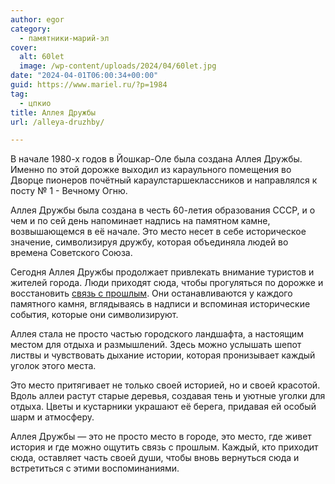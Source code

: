 ```yaml
---
author: egor
category:
  - памятники-марий-эл
cover:
  alt: 60let
  image: /wp-content/uploads/2024/04/60let.jpg
date: "2024-04-01T06:00:34+00:00"
guid: https://www.mariel.ru/?p=1984
tag:
  - цпкио
title: Аллея Дружбы
url: /alleya-druzhby/

---
```

В начале 1980-х годов в Йошкар-Оле была создана Аллея Дружбы.  Именно по этой дорожке выходил из караульного помещения во Дворце пионеров почётный караулстаршеклассников и направлялся к посту № 1 - Вечному Огню.

Аллея Дружбы была создана в честь 60-летия образования СССР, и о чем и по сей день напоминает надпись на памятном камне, возвышающемся в её начале. Это место несет в себе историческое значение, символизируя дружбу, которая объединяла людей во времена Советского Союза.

Сегодня Аллея Дружбы продолжает привлекать внимание туристов и жителей города. Люди приходят сюда, чтобы прогуляться по дорожке и восстановить [связь с прошлым](/zhizn-v-tainstvah/). Они останавливаются у каждого памятного камня, вглядываясь в надписи и вспоминая исторические события, которые они символизируют.

Аллея стала не просто частью городского ландшафта, а настоящим местом для отдыха и размышлений. Здесь можно услышать шепот листвы и чувствовать дыхание истории, которая пронизывает каждый уголок этого места.

Это место притягивает не только своей историей, но и своей красотой. Вдоль аллеи растут старые деревья, создавая тень и уютные уголки для отдыха. Цветы и кустарники украшают её берега, придавая ей особый шарм и атмосферу.

Аллея Дружбы — это не просто место в городе, это место, где живет история и где можно ощутить связь с прошлым. Каждый, кто приходит сюда, оставляет часть своей души, чтобы вновь вернуться сюда и встретиться с этими воспоминаниями.
